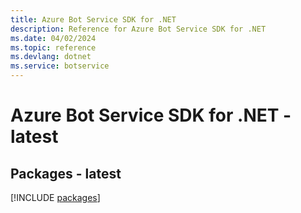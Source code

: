 ```yaml
---
title: Azure Bot Service SDK for .NET
description: Reference for Azure Bot Service SDK for .NET
ms.date: 04/02/2024
ms.topic: reference
ms.devlang: dotnet
ms.service: botservice
---
```

# Azure Bot Service SDK for .NET - latest
## Packages - latest
[!INCLUDE [packages](bot-service-index.md)]